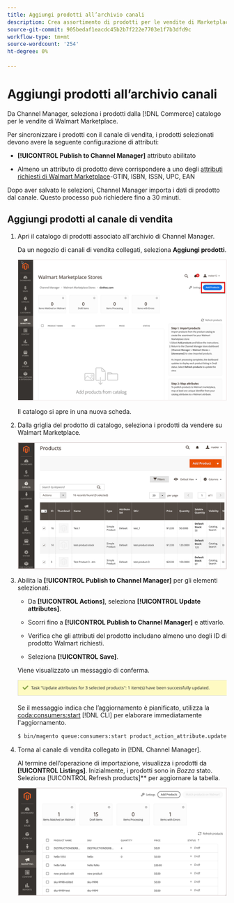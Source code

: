 ```yaml
---
title: Aggiungi prodotti all’archivio canali
description: Crea assortimento di prodotti per le vendite di Marketplace aggiungendo prodotti dal catalogo al canale di vendita
source-git-commit: 905bedaf1eacdc45b2b7f222e7703e1f7b3dfd9c
workflow-type: tm+mt
source-wordcount: '254'
ht-degree: 0%

---
```



# Aggiungi prodotti all’archivio canali

Da Channel Manager, seleziona i prodotti dalla [!DNL Commerce] catalogo per le vendite di Walmart Marketplace.

Per sincronizzare i prodotti con il canale di vendita, i prodotti selezionati devono avere la seguente configurazione di attributi:

- **[!UICONTROL Publish to Channel Manager]** attributo abilitato

- Almeno un attributo di prodotto deve corrispondere a uno degli [attributi richiesti di Walmart Marketplace](map-product-attributes-for-matching.md)-GTIN, ISBN, ISSN, UPC, EAN

Dopo aver salvato le selezioni, Channel Manager importa i dati di prodotto dal canale. Questo processo può richiedere fino a 30 minuti.

## Aggiungi prodotti al canale di vendita

1. Apri il catalogo di prodotti associato all&#39;archivio di Channel Manager.

   Da un negozio di canali di vendita collegati, seleziona **Aggiungi prodotti**.

   ![Aggiungi prodotti al canale connesso](assets/add-initial-products-to-connected-channel.png)

   Il catalogo si apre in una nuova scheda.

1. Dalla griglia del prodotto di catalogo, seleziona i prodotti da vendere su Walmart Marketplace.

   ![Inviare prodotti al canale collegato](assets/select-products-from-catalog.png)

1. Abilita la **[!UICONTROL Publish to Channel Manager]** per gli elementi selezionati.

   - Da **[!UICONTROL Actions]**, seleziona **[!UICONTROL Update attributes]**.

   - Scorri fino a **[!UICONTROL Publish to Channel Manager]** e attivarlo.

   - Verifica che gli attributi del prodotto includano almeno uno degli ID di prodotto Walmart richiesti.

   - Seleziona **[!UICONTROL Save]**.

   Viene visualizzato un messaggio di conferma.

   ![Importazione di prodotti dal catalogo al messaggio di conferma del canale di vendita](assets/product-import-from-catalog-confirmation.png)

   Se il messaggio indica che l’aggiornamento è pianificato, utilizza la [coda:consumers:start](https://devdocs.magento.com/guides/v2.4/config-guide/cli/config-cli-subcommands-queue.html) [!DNL CLI] per elaborare immediatamente l&#39;aggiornamento.

   ```bash
   $ bin/magento queue:consumers:start product_action_attribute.update
   ```

1. Torna al canale di vendita collegato in [!DNL Channel Manager].

   Al termine dell’operazione di importazione, visualizza i prodotti da **[!UICONTROL Listings]**. Inizialmente, i prodotti sono in *Bozza* stato. Seleziona [!UICONTROL Refresh products]** per aggiornare la tabella.

   ![Prodotti importati in un canale di vendita collegato](assets/products-in-marketplace-sales-channel.png)
